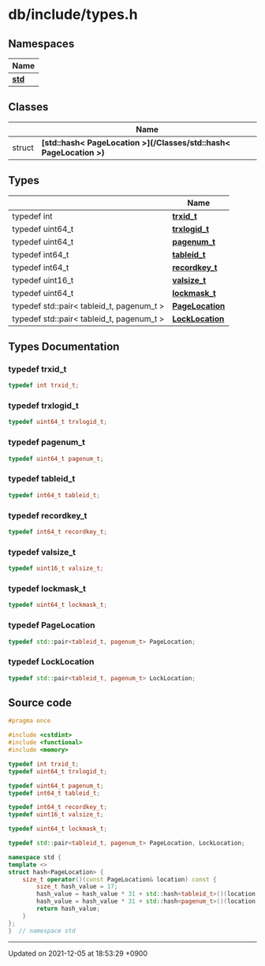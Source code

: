 

# db/include/types.h



## Namespaces

| Name           |
| -------------- |
| **[std](/Namespaces/std)**  |

## Classes

|                | Name           |
| -------------- | -------------- |
| struct | **[std::hash< PageLocation >](/Classes/std::hash< PageLocation >)**  |

## Types

|                | Name           |
| -------------- | -------------- |
| typedef int | **[trxid_t](/Files/db/include/types.h#typedef-trxid_t)**  |
| typedef uint64_t | **[trxlogid_t](/Files/db/include/types.h#typedef-trxlogid_t)**  |
| typedef uint64_t | **[pagenum_t](/Files/db/include/types.h#typedef-pagenum_t)**  |
| typedef int64_t | **[tableid_t](/Files/db/include/types.h#typedef-tableid_t)**  |
| typedef int64_t | **[recordkey_t](/Files/db/include/types.h#typedef-recordkey_t)**  |
| typedef uint16_t | **[valsize_t](/Files/db/include/types.h#typedef-valsize_t)**  |
| typedef uint64_t | **[lockmask_t](/Files/db/include/types.h#typedef-lockmask_t)**  |
| typedef std::pair< tableid_t, pagenum_t > | **[PageLocation](/Files/db/include/types.h#typedef-pagelocation)**  |
| typedef std::pair< tableid_t, pagenum_t > | **[LockLocation](/Files/db/include/types.h#typedef-locklocation)**  |

## Types Documentation

### typedef trxid_t

```cpp
typedef int trxid_t;
```


### typedef trxlogid_t

```cpp
typedef uint64_t trxlogid_t;
```


### typedef pagenum_t

```cpp
typedef uint64_t pagenum_t;
```


### typedef tableid_t

```cpp
typedef int64_t tableid_t;
```


### typedef recordkey_t

```cpp
typedef int64_t recordkey_t;
```


### typedef valsize_t

```cpp
typedef uint16_t valsize_t;
```


### typedef lockmask_t

```cpp
typedef uint64_t lockmask_t;
```


### typedef PageLocation

```cpp
typedef std::pair<tableid_t, pagenum_t> PageLocation;
```


### typedef LockLocation

```cpp
typedef std::pair<tableid_t, pagenum_t> LockLocation;
```





## Source code

```cpp
#pragma once

#include <cstdint>
#include <functional>
#include <memory>

typedef int trxid_t;
typedef uint64_t trxlogid_t;

typedef uint64_t pagenum_t;
typedef int64_t tableid_t;

typedef int64_t recordkey_t;
typedef uint16_t valsize_t;

typedef uint64_t lockmask_t;

typedef std::pair<tableid_t, pagenum_t> PageLocation, LockLocation;

namespace std {
template <>
struct hash<PageLocation> {
    size_t operator()(const PageLocation& location) const {
        size_t hash_value = 17;
        hash_value = hash_value * 31 + std::hash<tableid_t>()(location.first);
        hash_value = hash_value * 31 + std::hash<pagenum_t>()(location.second);
        return hash_value;
    }
};
}  // namespace std
```


-------------------------------

Updated on 2021-12-05 at 18:53:29 +0900
